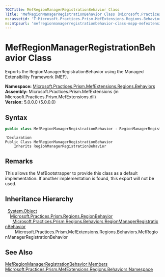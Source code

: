 ```yaml
---
TOCTitle: MefRegionManagerRegistrationBehavior Class
Title: 'MefRegionManagerRegistrationBehavior Class (Microsoft.Practices.Prism.MefExtensions.Regions.Behaviors)'
ms:assetid: 'T:Microsoft.Practices.Prism.MefExtensions.Regions.Behaviors.MefRegionManagerRegistrationBehavior'
ms:mtpsurl: 'mefregionmanagerregistrationbehavior-class-mspp-mefextensions-regions-behaviors.md'
---
```


# MefRegionManagerRegistrationBehavior Class

Exports the RegionManagerRegistrationBehavior using the Managed Extensibility Framework (MEF).

**Namespace:** [Microsoft.Practices.Prism.MefExtensions.Regions.Behaviors](/patterns-practices/reference/mspp-mefextensions-regions-behaviors-namespace)  
**Assembly:** Microsoft.Practices.Prism.MefExtensions (in Microsoft.Practices.Prism.MefExtensions.dll)  
**Version:** 5.0.0.0 (5.0.0.0)

## Syntax

```C#
public class MefRegionManagerRegistrationBehavior : RegionManagerRegistrationBehavior	
```

```VB
'Declaration
Public Class MefRegionManagerRegistrationBehavior
	Inherits RegionManagerRegistrationBehavior
```

## Remarks

 This allows the MefBootstrapper to provide this class as a default implementation. If another implementation is found, this export will not be used.

## Inheritance Hierarchy

&nbsp;&nbsp;[System.Object](http://msdn.microsoft.com/en-us/library/e5kfa45b)  
&nbsp;&nbsp;&nbsp;&nbsp;[Microsoft.Practices.Prism.Regions.RegionBehavior](/patterns-practices/reference/regionbehavior-class-mspp-regions)  
&nbsp;&nbsp;&nbsp;&nbsp;&nbsp;&nbsp;[Microsoft.Practices.Prism.Regions.Behaviors.RegionManagerRegistrationBehavior](/patterns-practices/reference/regionmanagerregistrationbehavior-class-mspp-regions-behaviors)  
&nbsp;&nbsp;&nbsp;&nbsp;&nbsp;&nbsp;&nbsp;&nbsp;Microsoft.Practices.Prism.MefExtensions.Regions.Behaviors.MefRegionManagerRegistrationBehavior

## See Also

[MefRegionManagerRegistrationBehavior Members](/patterns-practices/reference/mefregionmanagerregistrationbehavior-members-mspp-mefextensions-regions-behaviors)  
[Microsoft.Practices.Prism.MefExtensions.Regions.Behaviors Namespace](/patterns-practices/reference/mspp-mefextensions-regions-behaviors-namespace)